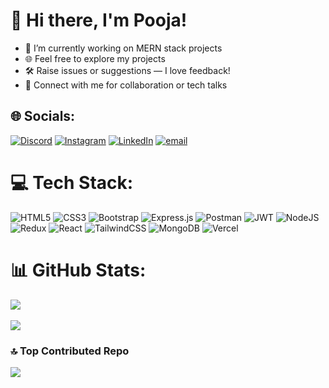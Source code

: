 # 👋 Hi there, I'm Pooja!

- 🔭 I’m currently working on MERN stack projects<br>
- 🌐 Feel free to explore my projects
- 🛠️ Raise issues or suggestions — I love feedback!
- 🤝 Connect with me for collaboration or tech talks


## 🌐 Socials:
[![Discord](https://img.shields.io/badge/Discord-%237289DA.svg?logo=discord&logoColor=white)](https://discord.gg/pooja_23567) 
[![Instagram](https://img.shields.io/badge/Instagram-%23E4405F.svg?logo=Instagram&logoColor=white)](https://instagram.com/bhambidpooja) 
[![LinkedIn](https://img.shields.io/badge/LinkedIn-%230077B5.svg?logo=linkedin&logoColor=white)](https://linkedin.com/in/pooja-bhambid-346b03247) 
[![email](https://img.shields.io/badge/Email-D14836?logo=gmail&logoColor=white)](mailto:poojabhambid1808@gmail.com) 

# 💻 Tech Stack:
![HTML5](https://img.shields.io/badge/html5-%23E34F26.svg?style=for-the-badge&logo=html5&logoColor=white) 
![CSS3](https://img.shields.io/badge/css3-%231572B6.svg?style=for-the-badge&logo=css3&logoColor=white) 
![Bootstrap](https://img.shields.io/badge/bootstrap-%238511FA.svg?style=for-the-badge&logo=bootstrap&logoColor=white) 
![Express.js](https://img.shields.io/badge/express.js-%23404d59.svg?style=for-the-badge&logo=express&logoColor=%2361DAFB) 
![Postman](https://img.shields.io/badge/Postman-FF6C37?style=for-the-badge&logo=postman&logoColor=white)
![JWT](https://img.shields.io/badge/JWT-black?style=for-the-badge&logo=JSON%20web%20tokens) 
![NodeJS](https://img.shields.io/badge/node.js-6DA55F?style=for-the-badge&logo=node.js&logoColor=white) 
![Redux](https://img.shields.io/badge/redux-%23593d88.svg?style=for-the-badge&logo=redux&logoColor=white) 
![React](https://img.shields.io/badge/react-%2320232a.svg?style=for-the-badge&logo=react&logoColor=%2361DAFB) 
![TailwindCSS](https://img.shields.io/badge/tailwindcss-%2338B2AC.svg?style=for-the-badge&logo=tailwind-css&logoColor=white) 
![MongoDB](https://img.shields.io/badge/MongoDB-%234ea94b.svg?style=for-the-badge&logo=mongodb&logoColor=white)
![Vercel](https://img.shields.io/badge/vercel-%23000000.svg?style=for-the-badge&logo=vercel&logoColor=white)

# 📊 GitHub Stats:
![](https://nirzak-streak-stats.vercel.app/?user=Pooja184&theme=dark&hide_border=false)<br/><br/>
![](https://github-readme-stats.vercel.app/api/top-langs/?username=Pooja184&theme=dark&hide_border=false&include_all_commits=false&count_private=false&layout=compact)

### 🔝 Top Contributed Repo
![](https://github-contributor-stats.vercel.app/api?username=Pooja184&limit=5&theme=dark&combine_all_yearly_contributions=true)


